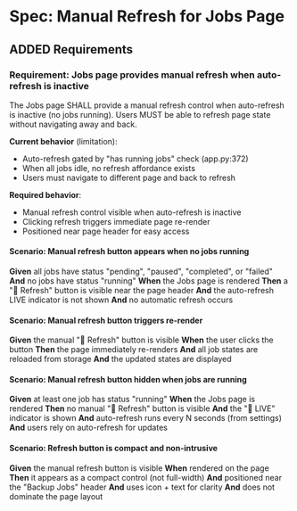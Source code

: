 # Spec: Manual Refresh for Jobs Page

## ADDED Requirements

### Requirement: Jobs page provides manual refresh when auto-refresh is inactive

The Jobs page SHALL provide a manual refresh control when auto-refresh is inactive (no jobs running). Users MUST be able to refresh page state without navigating away and back.

**Current behavior** (limitation):
- Auto-refresh gated by "has running jobs" check (app.py:372)
- When all jobs idle, no refresh affordance exists
- Users must navigate to different page and back to refresh

**Required behavior**:
- Manual refresh control visible when auto-refresh is inactive
- Clicking refresh triggers immediate page re-render
- Positioned near page header for easy access

#### Scenario: Manual refresh button appears when no jobs running

**Given** all jobs have status "pending", "paused", "completed", or "failed"
**And** no jobs have status "running"
**When** the Jobs page is rendered
**Then** a "🔄 Refresh" button is visible near the page header
**And** the auto-refresh LIVE indicator is not shown
**And** no automatic refresh occurs

#### Scenario: Manual refresh button triggers re-render

**Given** the manual "🔄 Refresh" button is visible
**When** the user clicks the button
**Then** the page immediately re-renders
**And** all job states are reloaded from storage
**And** the updated states are displayed

#### Scenario: Manual refresh button hidden when jobs are running

**Given** at least one job has status "running"
**When** the Jobs page is rendered
**Then** no manual "🔄 Refresh" button is visible
**And** the "🔴 LIVE" indicator is shown
**And** auto-refresh runs every N seconds (from settings)
**And** users rely on auto-refresh for updates

#### Scenario: Refresh button is compact and non-intrusive

**Given** the manual refresh button is visible
**When** rendered on the page
**Then** it appears as a compact control (not full-width)
**And** positioned near the "Backup Jobs" header
**And** uses icon + text for clarity
**And** does not dominate the page layout
